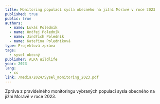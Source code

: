 ```yaml
---
title: Monitoring populací sysla obecného na jižní Moravě v roce 2023
published: true
public: true
authors:
  - name: Lukáš Poledník
  - name: Ondřej Poledník
  - name: Jindřich Poledník
  - name: Kateřina Poledníková
type: Projektová zpráva
tags:
  - sysel obecný
publisher: ALKA Wildlife
year: 2023
lang:
  - cs
link: /media/2024/Sysel_monitoring_2023.pdf
---
```

Zpráva z pravidelného monitoringu vybraných populací sysla obecného na jižní Moravě v roce 2023.
